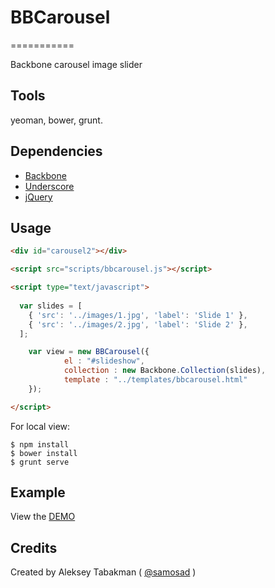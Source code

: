 # BBCarousel
===========

Backbone carousel image slider

## Tools 
yeoman, bower, grunt.

## Dependencies

* [Backbone](http://backbonejs.org/)
* [Underscore](http://underscorejs.org/)
* [jQuery](http://jquery.com/) 

## Usage

```html
<div id="carousel2"></div>

<script src="scripts/bbcarousel.js"></script>

<script type="text/javascript">
  
  var slides = [
    { 'src': '../images/1.jpg', 'label': 'Slide 1' },
    { 'src': '../images/2.jpg', 'label': 'Slide 2' },
  ];

	var view = new BBCarousel({
			el : "#slideshow",
			collection : new Backbone.Collection(slides),
			template : "../templates/bbcarousel.html"
	});

</script>
```

For local view:

```
$ npm install
$ bower install
$ grunt serve
```

## Example

View the [DEMO](http://samosad.github.io/bb-carousel/)


## Credits

Created by Aleksey Tabakman ( [@samosad](http://github.com/samosad) )

